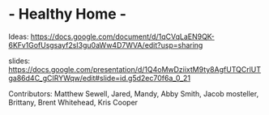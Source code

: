 <h1>- Healthy Home -</h1>

Ideas:
https://docs.google.com/document/d/1qCVqLaEN9QK-6KFv1GofUsgsayf2sI3gu0aWw4D7WVA/edit?usp=sharing

slides:
https://docs.google.com/presentation/d/1Q4oMwDziixtM9ty8AgfUTQCrlUTga86d4C_gCIRYWqw/edit#slide=id.g5d2ec70f6a_0_21

Contributors: Matthew Sewell, Jared, Mandy, Abby Smith, Jacob mosteller, Brittany, Brent Whitehead, Kris Cooper
